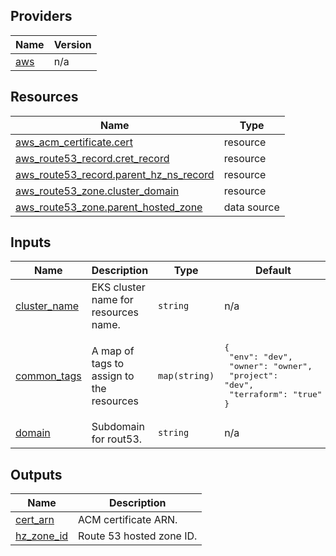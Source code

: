 <!-- BEGIN_TF_DOCS -->


## Providers

| Name | Version |
|------|---------|
| <a name="provider_aws"></a> [aws](#provider\_aws) | n/a |



## Resources

| Name | Type |
|------|------|
| [aws_acm_certificate.cert](https://registry.terraform.io/providers/hashicorp/aws/latest/docs/resources/acm_certificate) | resource |
| [aws_route53_record.cret_record](https://registry.terraform.io/providers/hashicorp/aws/latest/docs/resources/route53_record) | resource |
| [aws_route53_record.parent_hz_ns_record](https://registry.terraform.io/providers/hashicorp/aws/latest/docs/resources/route53_record) | resource |
| [aws_route53_zone.cluster_domain](https://registry.terraform.io/providers/hashicorp/aws/latest/docs/resources/route53_zone) | resource |
| [aws_route53_zone.parent_hosted_zone](https://registry.terraform.io/providers/hashicorp/aws/latest/docs/data-sources/route53_zone) | data source |

## Inputs

| Name | Description | Type | Default | Required |
|------|-------------|------|---------|:--------:|
| <a name="input_cluster_name"></a> [cluster\_name](#input\_cluster\_name) | EKS cluster name for resources name. | `string` | n/a | yes |
| <a name="input_common_tags"></a> [common\_tags](#input\_common\_tags) | A map of tags to assign to the resources | `map(string)` | <pre>{<br>  "env": "dev",<br>  "owner": "owner",<br>  "project": "dev",<br>  "terraform": "true"<br>}</pre> | no |
| <a name="input_domain"></a> [domain](#input\_domain) | Subdomain for rout53. | `string` | n/a | yes |

## Outputs

| Name | Description |
|------|-------------|
| <a name="output_cert_arn"></a> [cert\_arn](#output\_cert\_arn) | ACM certificate ARN. |
| <a name="output_hz_zone_id"></a> [hz\_zone\_id](#output\_hz\_zone\_id) | Route 53 hosted zone ID. |
<!-- END_TF_DOCS -->